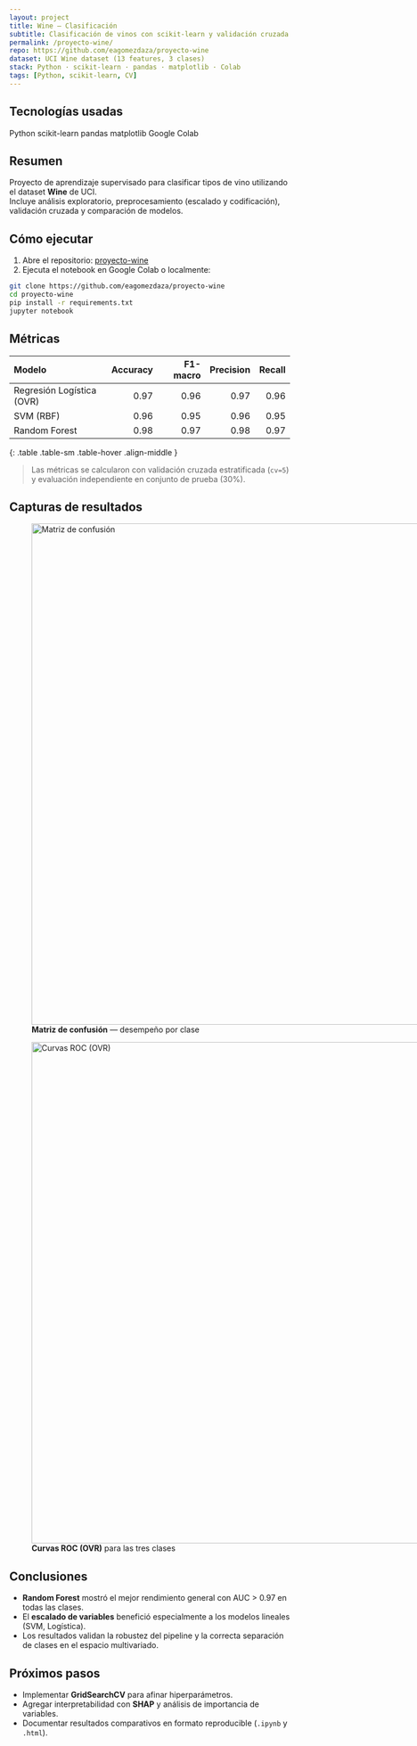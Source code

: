 ```yaml
---
layout: project
title: Wine — Clasificación
subtitle: Clasificación de vinos con scikit-learn y validación cruzada
permalink: /proyecto-wine/
repo: https://github.com/eagomezdaza/proyecto-wine
dataset: UCI Wine dataset (13 features, 3 clases)
stack: Python · scikit-learn · pandas · matplotlib · Colab
tags: [Python, scikit-learn, CV]
---
```


## Tecnologías usadas
<div class="d-flex flex-wrap gap-2 mb-3">
  <span class="badge bg-primary">Python</span>
  <span class="badge bg-info text-dark">scikit-learn</span>
  <span class="badge bg-secondary">pandas</span>
  <span class="badge bg-success">matplotlib</span>
  <span class="badge bg-dark">Google Colab</span>
</div>

## Resumen
Proyecto de aprendizaje supervisado para clasificar tipos de vino utilizando el dataset **Wine** de UCI.  
Incluye análisis exploratorio, preprocesamiento (escalado y codificación), validación cruzada y comparación de modelos.


## Cómo ejecutar
1. Abre el repositorio: <a href="https://github.com/eagomezdaza/proyecto-wine" target="_blank" rel="noopener">proyecto-wine</a>  
2. Ejecuta el notebook en Google Colab o localmente:

```bash
git clone https://github.com/eagomezdaza/proyecto-wine
cd proyecto-wine
pip install -r requirements.txt
jupyter notebook
```

## Métricas

<div class="table-responsive">

| Modelo                    | Accuracy | F1-macro | Precision | Recall |
|:--------------------------|---------:|---------:|----------:|-------:|
| Regresión Logística (OVR) | 0.97     | 0.96     | 0.97      | 0.96   |
| SVM (RBF)                 | 0.96     | 0.95     | 0.96      | 0.95   |
| Random Forest             | 0.98     | 0.97     | 0.98      | 0.97   |
{: .table .table-sm .table-hover .align-middle }
</div>

> Las métricas se calcularon con validación cruzada estratificada (`cv=5`) y evaluación independiente en conjunto de prueba (30%).

## Capturas de resultados

<div class="gallery d-flex flex-column align-items-center gap-5" markdown="0">

  <figure class="figure text-center">
    <img class="rounded-4 shadow-lg"
         style="width: 900px; max-width: 95vw; height: auto; object-fit: contain;"
         src="{{ '/assets/images/wine/confusion-matrix.png' | relative_url }}"
         alt="Matriz de confusión" loading="lazy" decoding="async">
    <figcaption class="figure-caption mt-3">
      <strong>Matriz de confusión</strong> — desempeño por clase
    </figcaption>
  </figure>

  <figure class="figure text-center">
    <img class="rounded-4 shadow-lg"
         style="width: 900px; max-width: 95vw; height: auto; object-fit: contain;"
         src="{{ '/assets/images/wine/roc-curves.png' | relative_url }}"
         alt="Curvas ROC (OVR)" loading="lazy" decoding="async">
    <figcaption class="figure-caption mt-3">
      <strong>Curvas ROC (OVR)</strong> para las tres clases
    </figcaption>
  </figure>

</div>


## Conclusiones
- **Random Forest** mostró el mejor rendimiento general con AUC > 0.97 en todas las clases.  
- El **escalado de variables** benefició especialmente a los modelos lineales (SVM, Logística).  
- Los resultados validan la robustez del pipeline y la correcta separación de clases en el espacio multivariado.


## Próximos pasos
- Implementar **GridSearchCV** para afinar hiperparámetros.  
- Agregar interpretabilidad con **SHAP** y análisis de importancia de variables.  
- Documentar resultados comparativos en formato reproducible (`.ipynb` y `.html`).

